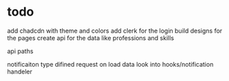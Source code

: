 # todo 
add chadcdn with theme and colors
add clerk for the login
build designs for the pages 
create api for the data like professions and skills

api paths 

notificaiton type difined request on load data 
look into hooks/notification handeler
